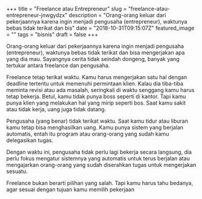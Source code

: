 +++
title = "Freelance atau Entrepreneur"
slug = "freelance-atau-entrepreneur-jnwgydzx"
description = "Orang-orang keluar dari pekerjaannya karena ingin menjadi pengusaha (entrepreneur), waktunya bebas tidak terikat dan bis"
date = "2018-10-31T09:15:07Z"
featured_image = ""
tags = "bisnis"
draft = false
+++ 
 
Orang-orang keluar dari pekerjaannya karena ingin menjadi pengusaha (entrepreneur), waktunya bebas tidak terikat dan bisa mengerjakan apa yang dia mau. Sayangnya cerita tidak seindah dongeng, banyak yang tertukar antara freelance dan pengusaha.

Freelance tetap terikat waktu. Kamu harus mengerjakan satu hal dengan deadline tertentu untuk memenuhi permintaan klien. Kalau dia tiba-tiba meminta revisi atau ada masalah, seringkali di waktu senggang kamu harus tetap bekerja. Betul, kamu tidak punya boss seperti di kantor. Tapi kamu punya klien yang melakukan hal yang mirip seperti bos. Saat kamu sakit atau tidak kerja, uang juga tidak datang.

Pengusaha (yang benar) tidak terikat waktu. Saat kamu tidur atau liburan kamu tetap bisa menghasilkan uang. Kamu punya sistem yang berjalan automatis, entah itu program atau orang-orang yang sudah kamu delegasikan tugas.

Dengan waktu ini, pengusaha tidak perlu lagi bekerja secara langsung, dia perlu fokus mengatur sistemnya yang automatis untuk terus berjalan atau mengajarkan orang-orang yang sudah diserahkan tugas untuk mengerjakan sesuatu.

Freelance bukan berarti pilihan yang salah. Tapi kamu harus tahu bedanya, agar sesuai dengan tujuan kamu memilih pekerjaan